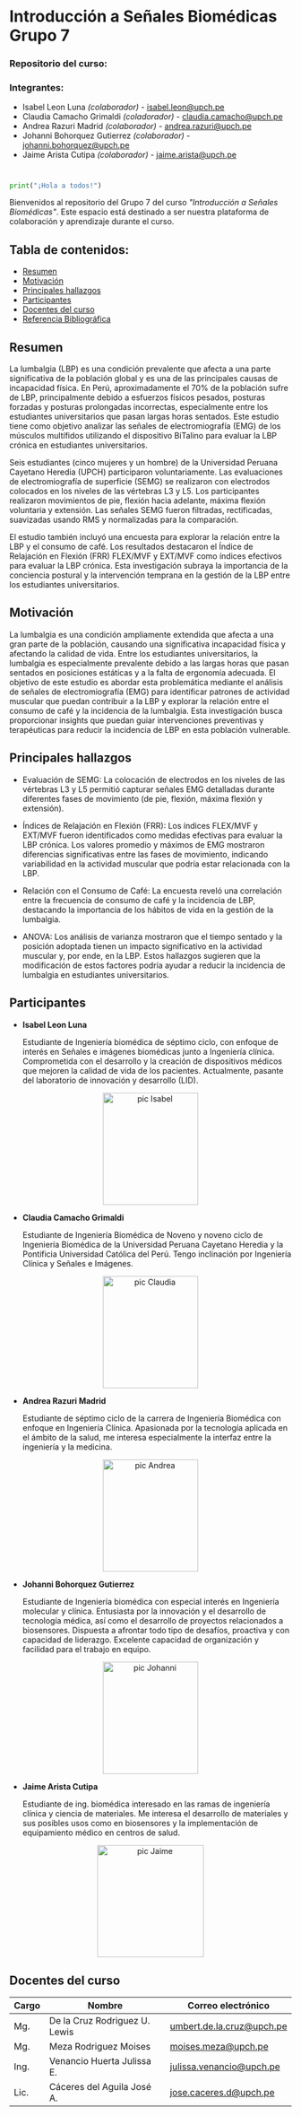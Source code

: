 # Introducción a Señales Biomédicas Grupo 7
### Repositorio del curso: 
### Integrantes:

- Isabel Leon Luna *(colaborador)* - isabel.leon@upch.pe
- Claudia Camacho Grimaldi *(coladorador)* - claudia.camacho@upch.pe
- Andrea Razuri Madrid *(colaborador)* - andrea.razuri@upch.pe
- Johanni Bohorquez Gutierrez *(colaborador)* - johanni.bohorquez@upch.pe
- Jaime Arista Cutipa *(colaborador)* - jaime.arista@upch.pe


#
```python
print("¡Hola a todos!")
```
Bienvenidos al repositorio del Grupo 7 del curso *"Introducción a Señales Biomédicas"*. Este espacio está destinado a ser nuestra plataforma de colaboración y aprendizaje durante el curso.



## Tabla de contenidos:

- [Resumen](#resumen)
- [Motivación](#motivación)
- [Principales hallazgos](#principales-hallazgos)
- [Participantes](#participantes)
- [Docentes del curso](#docentes-del-curso)
- [Referencia Bibliográfica](#referencia-bibliográfica)


## Resumen

La lumbalgia (LBP) es una condición prevalente que afecta a una parte significativa de la población global y es una de las principales causas de incapacidad física. En Perú, aproximadamente el 70% de la población sufre de LBP, principalmente debido a esfuerzos físicos pesados, posturas forzadas y posturas prolongadas incorrectas, especialmente entre los estudiantes universitarios que pasan largas horas sentados. Este estudio tiene como objetivo analizar las señales de electromiografía (EMG) de los músculos multífidos utilizando el dispositivo BiTalino para evaluar la LBP crónica en estudiantes universitarios.

Seis estudiantes (cinco mujeres y un hombre) de la Universidad Peruana Cayetano Heredia (UPCH) participaron voluntariamente. Las evaluaciones de electromiografía de superficie (SEMG) se realizaron con electrodos colocados en los niveles de las vértebras L3 y L5. Los participantes realizaron movimientos de pie, flexión hacia adelante, máxima flexión voluntaria y extensión. Las señales SEMG fueron filtradas, rectificadas, suavizadas usando RMS y normalizadas para la comparación.

El estudio también incluyó una encuesta para explorar la relación entre la LBP y el consumo de café. Los resultados destacaron el Índice de Relajación en Flexión (FRR) FLEX/MVF y EXT/MVF como índices efectivos para evaluar la LBP crónica. Esta investigación subraya la importancia de la conciencia postural y la intervención temprana en la gestión de la LBP entre los estudiantes universitarios.

## Motivación

La lumbalgia es una condición ampliamente extendida que afecta a una gran parte de la población, causando una significativa incapacidad física y afectando la calidad de vida. Entre los estudiantes universitarios, la lumbalgia es especialmente prevalente debido a las largas horas que pasan sentados en posiciones estáticas y a la falta de ergonomía adecuada. El objetivo de este estudio es abordar esta problemática mediante el análisis de señales de electromiografía (EMG) para identificar patrones de actividad muscular que puedan contribuir a la LBP y explorar la relación entre el consumo de café y la incidencia de la lumbalgia. Esta investigación busca proporcionar insights que puedan guiar intervenciones preventivas y terapéuticas para reducir la incidencia de LBP en esta población vulnerable.

## Principales hallazgos

* Evaluación de SEMG: La colocación de electrodos en los niveles de las vértebras L3 y L5 permitió capturar señales EMG detalladas durante diferentes fases de movimiento (de pie, flexión, máxima flexión y extensión).

* Índices de Relajación en Flexión (FRR): Los índices FLEX/MVF y EXT/MVF fueron identificados como medidas efectivas para evaluar la LBP crónica. Los valores promedio y máximos de EMG mostraron diferencias significativas entre las fases de movimiento, indicando variabilidad en la actividad muscular que podría estar relacionada con la LBP.

* Relación con el Consumo de Café: La encuesta reveló una correlación entre la frecuencia de consumo de café y la incidencia de LBP, destacando la importancia de los hábitos de vida en la gestión de la lumbalgia.

* ANOVA: Los análisis de varianza mostraron que el tiempo sentado y la posición adoptada tienen un impacto significativo en la actividad muscular y, por ende, en la LBP. Estos hallazgos sugieren que la modificación de estos factores podría ayudar a reducir la incidencia de lumbalgia en estudiantes universitarios.

## Participantes

- **Isabel Leon Luna**

    Estudiante de Ingeniería biomédica de séptimo ciclo, con enfoque de interés en Señales e imágenes biomédicas junto a Ingeniería clínica. Comprometida con el desarrollo y la creación de dispositivos médicos que mejoren la calidad de vida de los pacientes. Actualmente, pasante del laboratorio de innovación y desarrollo (LID).

<div style="text-align:center;">
  <img src="https://github.com/AndreaRazuriMadrid/intro-senales-biomedicas/assets/155942125/05cc23ed-9a1e-4a47-8e3d-319379f490fd" alt="pic Isabel" width="170" height="200">
</div>


- **Claudia Camacho Grimaldi**

     Estudiante de Ingeniería Biomédica de Noveno y noveno ciclo de Ingeniería Biomédica de la Universidad Peruana Cayetano Heredia y la Pontificia Universidad Católica del Perú. Tengo inclinación por Ingeniería Clínica y Señales e Imágenes.
     
<div style="text-align:center;">
    <img src="https://github.com/AndreaRazuriMadrid/intro-senales-biomedicas/assets/155942125/474a4ec4-6298-4ad7-a8d2-8726d8cced19" alt="pic Claudia" width="170" height="200">
</div>

- **Andrea Razuri Madrid**

    Estudiante de séptimo ciclo de la carrera de Ingeniería Biomédica con enfoque en Ingeniería Clínica. Apasionada por la tecnología aplicada en el ámbito de la salud, me interesa especialmente la interfaz entre la ingeniería y la medicina.
<div style="text-align:center;">
<img src="https://github.com/AndreaRazuriMadrid/intro-senales-biomedicas/assets/155942125/dd614266-5f6c-4db9-9ee6-1f44a24dc814" alt="pic Andrea" width="170" height="200">
</div>


- **Johanni Bohorquez Gutierrez**

    Estudiante de Ingeniería biomédica con especial interés en Ingeniería molecular y clínica. Entusiasta por la innovación y el desarrollo de tecnología médica, así como el desarrollo de proyectos relacionados a biosensores. Dispuesta a afrontar todo tipo de desafíos, proactiva y con capacidad de liderazgo. Excelente capacidad de organización y facilidad para el trabajo en equipo.
<div style="text-align:center;">
<img src="https://github.com/AndreaRazuriMadrid/intro-senales-biomedicas/assets/155942125/e8053a46-8b84-4b17-8335-123cfef1df27" alt="pic Johanni" width="170" height="200">
</div>

- **Jaime Arista Cutipa**

    Estudiante de ing. biomédica interesado en las ramas de ingeniería clínica y ciencia de materiales. Me interesa el desarrollo de materiales y sus posibles usos como en biosensores y la implementación de equipamiento médico en centros de salud.

<div style="text-align:center;">
<img src="https://github.com/AndreaRazuriMadrid/intro-senales-biomedicas/assets/155942125/83811243-e453-47f8-bf5f-989a6523ed14" alt="pic Jaime" width="190" height="200">
</div>

## Docentes del curso
| Cargo | Nombre | Correo electrónico |
|-------|--------|--------------------|
| Mg.   | De la Cruz Rodriguez U. Lewis | umbert.de.la.cruz@upch.pe |
| Mg.   | Meza Rodriguez Moises | moises.meza@upch.pe |
| Ing.  | Venancio Huerta Julissa E. | julissa.venancio@upch.pe |
| Lic.  | Cáceres del Aguila José A. | jose.caceres.d@upch.pe |


